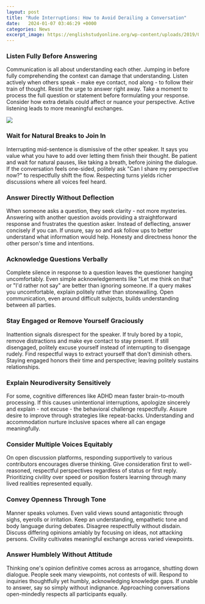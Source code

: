 ```yaml
---
layout: post
title: "Rude Interruptions: How to Avoid Derailing a Conversation"
date:   2024-01-07 03:46:29 +0000
categories: News
excerpt_image: https://englishstudyonline.org/wp-content/uploads/2019/01/ways-to-interupt-someone-1.jpg
---
```

### Listen Fully Before Answering
Communication is all about understanding each other. Jumping in before fully comprehending the context can damage that understanding. Listen actively when others speak - make eye contact, nod along - to follow their train of thought. Resist the urge to answer right away. Take a moment to process the full question or statement before formulating your response. Consider how extra details could affect or nuance your perspective. Active listening leads to more meaningful exchanges.


![](https://englishstudyonline.org/wp-content/uploads/2019/01/ways-to-interupt-someone-1.jpg)
### Wait for Natural Breaks to Join In
Interrupting mid-sentence is dismissive of the other speaker. It says you value what you have to add over letting them finish their thought. Be patient and wait for natural pauses, like taking a breath, before joining the dialogue. If the conversation feels one-sided, politely ask "Can I share my perspective now?" to respectfully shift the flow. Respecting turns yields richer discussions where all voices feel heard.  

### Answer Directly Without Deflection
When someone asks a question, they seek clarity - not more mysteries. Answering with another question avoids providing a straightforward response and frustrates the question asker. Instead of deflecting, answer concisely if you can. If unsure, say so and ask follow ups to better understand what information would help. Honesty and directness honor the other person's time and intentions.

### Acknowledge Questions Verbally
Complete silence in response to a question leaves the questioner hanging uncomfortably. Even simple acknowledgements like "Let me think on that" or "I'd rather not say" are better than ignoring someone. If a query makes you uncomfortable, explain politely rather than stonewalling. Open communication, even around difficult subjects, builds understanding between all parties.

### Stay Engaged or Remove Yourself Graciously  
Inattention signals disrespect for the speaker. If truly bored by a topic, remove distractions and make eye contact to stay present. If still disengaged, politely excuse yourself instead of interrupting to disengage rudely. Find respectful ways to extract yourself that don't diminish others. Staying engaged honors their time and perspective; leaving politely sustains relationships.

### Explain Neurodiversity Sensitively  
For some, cognitive differences like ADHD mean faster brain-to-mouth processing. If this causes unintentional interruptions, apologize sincerely and explain - not excuse - the behavioral challenge respectfully. Assure desire to improve through strategies like repeat-backs. Understanding and accommodation nurture inclusive spaces where all can engage meaningfully. 

### Consider Multiple Voices Equitably
On open discussion platforms, responding supportively to various contributors encourages diverse thinking. Give consideration first to well-reasoned, respectful perspectives regardless of status or first reply. Prioritizing civility over speed or position fosters learning through many lived realities represented equally.

### Convey Openness Through Tone 
Manner speaks volumes. Even valid views sound antagonistic through sighs, eyerolls or irritation. Keep an understanding, empathetic tone and body language during debates. Disagree respectfully without disdain. Discuss differing opinions amiably by focusing on ideas, not attacking persons. Civility cultivates meaningful exchange across varied viewpoints.

### Answer Humblely Without Attitude  
Thinking one's opinion definitive comes across as arrogance, shutting down dialogue. People seek many viewpoints, not contests of will. Respond to inquiries thoughtfully yet humbly, acknowledging knowledge gaps. If unable to answer, say so simply without indignance. Approaching conversations open-mindedly respects all participants equally.